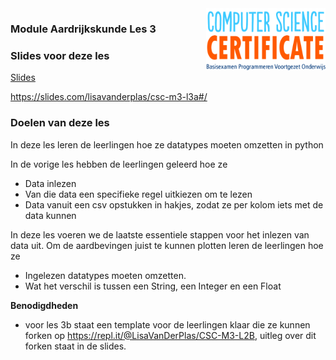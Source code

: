<img src="../../img/Logo cs-certificate.jpg" style="zoom:20%" align="right">

### Module Aardrijkskunde Les 3

### Slides voor deze les

[Slides](https://slides.com/lisavanderplas/csc-m3-l3a#/)

https://slides.com/lisavanderplas/csc-m3-l3a#/

### Doelen van deze les

In deze les leren de leerlingen hoe ze datatypes moeten omzetten in python

In de vorige les hebben de leerlingen geleerd hoe ze

- Data inlezen
- Van die data een specifieke regel uitkiezen om te lezen
- Data vanuit een csv opstukken in hakjes, zodat ze per kolom iets met de data kunnen

In deze les voeren we de laatste essentiele stappen voor het inlezen van data uit. Om de aardbevingen juist te kunnen plotten leren de leerlingen hoe ze 

* Ingelezen datatypes moeten omzetten. 
* Wat het verschil is tussen een String, een Integer en een Float

**Benodigdheden**

- voor les 3b staat een template voor de leerlingen klaar die ze kunnen forken op https://repl.it/@LisaVanDerPlas/CSC-M3-L2B, uitleg over dit forken staat in de slides.

